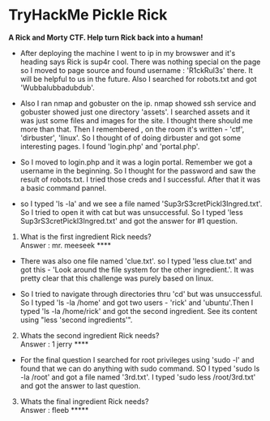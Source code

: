 # TryHackMe Pickle Rick
**A Rick and Morty CTF. Help turn Rick back into a human!**

* After deploying the machine I went to ip in my browswer and it's heading says Rick is sup4r cool. There was nothing special on the page so I moved to page source and found username : 'R1ckRul3s' there. It will be helpful to us in the future. Also I searched for robots.txt and got 'Wubbalubbadubdub'.

* Also I ran nmap and gobuster on the ip. nmap showed ssh service and gobuster showed just one directory 'assets'. I searched assets and it was just some files and images for the site. I thought there should me more than that. Then I remembered , on the room it's written - 'ctf', 'dirbuster', 'linux'. So I thought of of doing dirbuster and got some interesting pages. I found 'login.php' and 'portal.php'. 

* So I moved to login.php and it was a login portal. Remember we got a username in the beginning. So I thought for the password and saw the result of robots.txt. I tried those creds and I successful. After that it was a basic command pannel.

* so I typed 'ls -la' and we see a file named 'Sup3rS3cretPickl3Ingred.txt'. So I tried to open it with cat but was unsuccessful. So I typed 'less Sup3rS3cretPickl3Ingred.txt' and got the answer for #1 question.

1. What is the first ingredient Rick needs?<br>
Answer : mr. meeseek ****

* There was also one file named 'clue.txt'. so I typed 'less clue.txt' and got this - 'Look around the file system for the other ingredient.'. It was pretty clear that this challenge was purely based on linux.

* So I tried to navigate through directories thru 'cd' but was unsuccessful. So I typed 'ls -la /home' and got two users - 'rick' and 'ubuntu'.Then I typed 'ls -la /home/rick' and got the second ingredient. See its content using "less 'second ingredients'". 

2. Whats the second ingredient Rick needs?<br>
Answer : 1 jerry ****

* For the final question I searched for root privileges using 'sudo -l' and found that we can do anything with sudo command. SO I typed 'sudo ls -la /root' and got a file named '3rd.txt'. I typed 'sudo less /root/3rd.txt' and got the answer to last question.

3. Whats the final ingredient Rick needs?<br>
Answer : fleeb *****